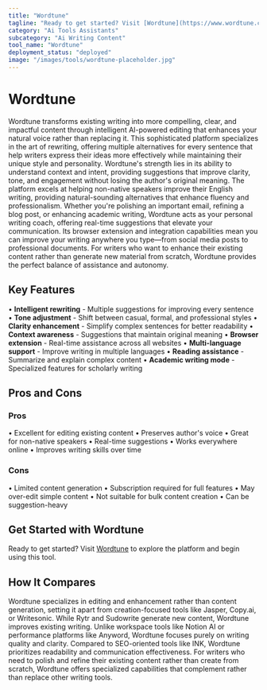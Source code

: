 ```yaml
---
title: "Wordtune"
tagline: "Ready to get started? Visit [Wordtune](https://www.wordtune.com) to explore the platform and begin using this tool...."
category: "Ai Tools Assistants"
subcategory: "Ai Writing Content"
tool_name: "Wordtune"
deployment_status: "deployed"
image: "/images/tools/wordtune-placeholder.jpg"
---
```


# Wordtune

Wordtune transforms existing writing into more compelling, clear, and impactful content through intelligent AI-powered editing that enhances your natural voice rather than replacing it. This sophisticated platform specializes in the art of rewriting, offering multiple alternatives for every sentence that help writers express their ideas more effectively while maintaining their unique style and personality. Wordtune's strength lies in its ability to understand context and intent, providing suggestions that improve clarity, tone, and engagement without losing the author's original meaning. The platform excels at helping non-native speakers improve their English writing, providing natural-sounding alternatives that enhance fluency and professionalism. Whether you're polishing an important email, refining a blog post, or enhancing academic writing, Wordtune acts as your personal writing coach, offering real-time suggestions that elevate your communication. Its browser extension and integration capabilities mean you can improve your writing anywhere you type—from social media posts to professional documents. For writers who want to enhance their existing content rather than generate new material from scratch, Wordtune provides the perfect balance of assistance and autonomy.

## Key Features

• **Intelligent rewriting** - Multiple suggestions for improving every sentence
• **Tone adjustment** - Shift between casual, formal, and professional styles
• **Clarity enhancement** - Simplify complex sentences for better readability
• **Context awareness** - Suggestions that maintain original meaning
• **Browser extension** - Real-time assistance across all websites
• **Multi-language support** - Improve writing in multiple languages
• **Reading assistance** - Summarize and explain complex content
• **Academic writing mode** - Specialized features for scholarly writing

## Pros and Cons

### Pros
• Excellent for editing existing content
• Preserves author's voice
• Great for non-native speakers
• Real-time suggestions
• Works everywhere online
• Improves writing skills over time

### Cons
• Limited content generation
• Subscription required for full features
• May over-edit simple content
• Not suitable for bulk content creation
• Can be suggestion-heavy

## Get Started with Wordtune

Ready to get started? Visit [Wordtune](https://www.wordtune.com) to explore the platform and begin using this tool.

## How It Compares

Wordtune specializes in editing and enhancement rather than content generation, setting it apart from creation-focused tools like Jasper, Copy.ai, or Writesonic. While Rytr and Sudowrite generate new content, Wordtune improves existing writing. Unlike workspace tools like Notion AI or performance platforms like Anyword, Wordtune focuses purely on writing quality and clarity. Compared to SEO-oriented tools like INK, Wordtune prioritizes readability and communication effectiveness. For writers who need to polish and refine their existing content rather than create from scratch, Wordtune offers specialized capabilities that complement rather than replace other writing tools.